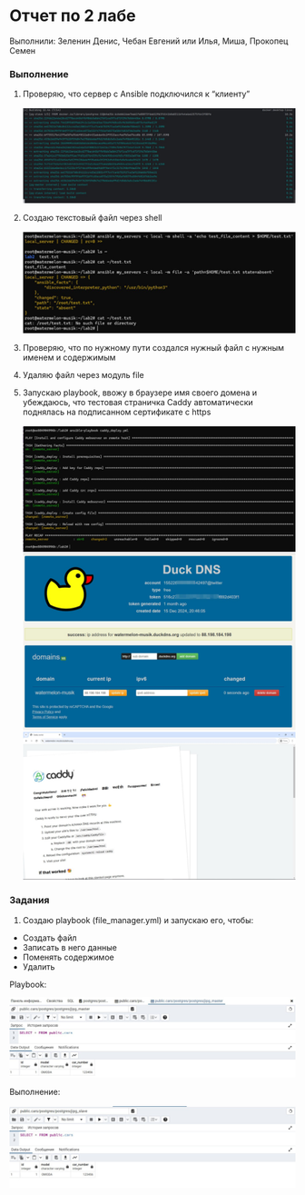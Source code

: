 # Отчет по 2 лабе
Выполнили: Зеленин Денис, Чебан Евгений или Илья, Миша, Прокопец Семен


### Выполнение

1. Проверяю, что сервер с Ansible подключился к “клиенту” <br><br>
![Screenshot](images/Screenshot_0.png)




2. Создаю текстовый файл через shell <br><br>
![Screenshot](images/img_1.png)
3. Проверяю, что по нужному пути создался нужный файл с нужным именем и содержимым
4. Удаляю файл через модуль file
5. Запускаю playbook, ввожу в браузере имя своего домена и убеждаюсь, что тестовая страничка Caddy автоматически поднялась на подписанном сертификате с https<br><br>
![Screenshot](images/img_2.png)
![Screenshot](images/img_3.png)
![Screenshot](images/img_4.png)


###  Задания
1. Создаю playbook (file_manager.yml) и запускаю его, чтобы:
- Создать файл
- Записать в него данные
- Поменять содержимое 
- Удалить

Playbook:

![Screenshot](images/Screenshot_8.png)

Выполнение:
<br><br>
![Screenshot](images/Screenshot_9.png)

